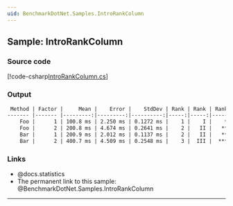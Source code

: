 ```yaml
---
uid: BenchmarkDotNet.Samples.IntroRankColumn
---
```


## Sample: IntroRankColumn


### Source code

[!code-csharp[IntroRankColumn.cs](../../../samples/BenchmarkDotNet.Samples/IntroRankColumn.cs)]

### Output

```markdown
 Method | Factor |     Mean |    Error |    StdDev | Rank | Rank | Rank |
------- |------- |---------:|---------:|----------:|-----:|-----:|-----:|
    Foo |      1 | 100.8 ms | 2.250 ms | 0.1272 ms |    1 |    I |    * |
    Foo |      2 | 200.8 ms | 4.674 ms | 0.2641 ms |    2 |   II |   ** |
    Bar |      1 | 200.9 ms | 2.012 ms | 0.1137 ms |    2 |   II |   ** |
    Bar |      2 | 400.7 ms | 4.509 ms | 0.2548 ms |    3 |  III |  *** |
```

### Links

* @docs.statistics
* The permanent link to this sample: @BenchmarkDotNet.Samples.IntroRankColumn

---